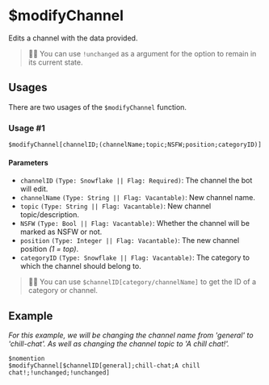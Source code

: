 # $modifyChannel
Edits a channel with the data provided.
> 🧙‍♂️ You can use `!unchanged` as a argument for the option to remain in its current state.

## Usages
There are two usages of the `$modifyChannel` function.

### Usage #1
```
$modifyChannel[channelID;(channelName;topic;NSFW;position;categoryID)]
```

#### Parameters 
- `channelID` `(Type: Snowflake || Flag: Required)`: The channel the bot will edit.
- `channelName` `(Type: String || Flag: Vacantable)`: New channel name.
- `topic` `(Type: String || Flag: Vacantable)`: New channel topic/description.
- `NSFW` `(Type: Bool || Flag: Vacantable)`: Whether the channel will be marked as NSFW or not.
- `position` `(Type: Integer || Flag: Vacantable)`: The new channel position *(1 = top)*.
- `categoryID` `(Type: Snowflake || Flag: Vacantable)`: The category to which the channel should belong to.
> 🧙‍♂️ You can use `$channelID[category/channelName]` to get the ID of a category or channel.


## Example
*For this example, we will be changing the channel name from 'general' to 'chill-chat'. As well as changing the channel topic to 'A chill chat!'.*
```
$nomention
$modifyChannel[$channelID[general];chill-chat;A chill chat!;!unchanged;!unchanged]
```
